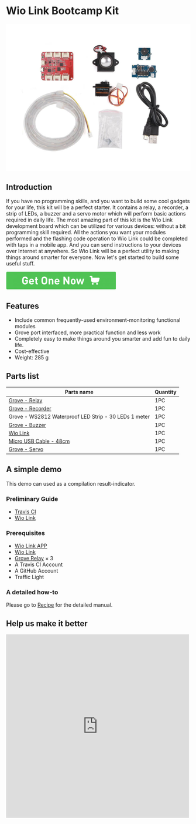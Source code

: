 <!-- 
+++
title       = "Wio Link Bootcamp Kit"
+++
 -->

# Wio Link Bootcamp Kit

![](assets/Wio_Link_Bootcamp_Kit/img/Wio_Link_Bootcamp_Kit_product_view_1200_s.jpg)

Introduction
------------

If you have no programming skills, and you want to build some cool gadgets for your life, this kit will be a perfect starter. It contains a relay, a recorder, a strip of LEDs, a buzzer and a servo motor which will perform basic actions required in daily life. The most amazing part of this kit is the Wio Link development board which can be utilized for various devices: without a bit programming skill required. All the actions you want your modules performed and the flashing code operation to Wio Link could be completed with taps in a mobile app. And you can send instructions to your devices over Internet at anywhere. So Wio Link will be a perfect utility to making things around smarter for everyone. Now let's get started to build some useful stuff.

[![](assets/common/Get_One_Now_Banner.png)](http://www.seeedstudio.com/depot/Wio-Link-Bootcamp-Kit-p-2613.html?cPath=19_20)

Features
--------

-   Include common frequently-used environment-monitoring functional modules
-   Grove port interfaced, more practical function and less work
-   Completely easy to make things around you smarter and add fun to daily life.
-   Cost-effective
-   Weight: 285 g

Parts list
----------

| Parts name                                                                                               | Quantity |
|----------------------------------------------------------------------------------------------------------|----------|
| [Grove - Relay](/Grove-Relay)                                                                            | 1PC     |
| [Grove - Recorder](/Grove-Recorder_v2.0)                                                                 | 1PC     |
| Grove - WS2812 Waterproof LED Strip - 30 LEDs 1 meter                                                    | 1PC     |
| [Grove - Buzzer](/Grove-Buzzer)                                                                          | 1PC     |
| [Wio Link](/Wio_Link)                                                                                    | 1PC     |
| [Micro USB Cable - 48cm](http://www.seeedstudio.com/depot/Micro-USB-Cable-48cm-p-1475.html?cPath=98_100) | 1PC     |
| [Grove - Servo](http://www.seeedstudio.com/depot/Grove-Servo-p-1241.html)                                | 1PC     |

A simple demo
-------------

This demo can used as a compilation result-indicator.

### Preliminary Guide

-   [Travis CI](https://travis-ci.org/)
-   [Wio Link](/Wio_Link)

### Prerequisites

-   [Wio Link APP](https://www.kickstarter.com/projects/seeed/wio-link-3-steps-5-minutes-build-your-iot-applicat)
-   [Wio Link](/Wio_Link)
-   [Grove Relay](http://www.seeedstudio.com/depot/Grove-Relay-p-769.html?cPath=39_42) × 3
-   A Travis CI Account
-   A GitHub Account
-   Traffic Light

### A detailed how-to

Please go to [Recipe](http://www.seeedstudio.com/recipe/1068-traffic-light-indicates-travis-ci-compiled-results.html) for the detailed manual.


Help us make it better
-------------------------

<iframe frameborder="0" height="500" src="https://www.surveymonkey.com/r/GGJ5ZSZ" width="500"></iframe>

<!-- 
+++
oldwikiurl       = "http://www.seeedstudio.com/wiki/Wio_Link_Bootcamp_Kit"
+++
 -->

<!-- This Markdown file was created from http://www.seeedstudio.com/wiki/Wio_Link_Bootcamp_Kit -->
